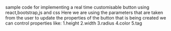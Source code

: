 sample code for implementing a real time customisable button using react,bootstrap,js and css
Here we are using the parameters that are taken from the user to update the properties of the button that is being created
we can control properties like:
1.height
2.width
3.radius
4.color
5.tag
